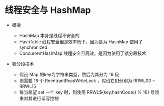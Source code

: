 # 线程安全与 HashMap

* 概括
    * HashMap 本身是线程不安全的
    * HashTable 线程安全但是效率低下，因为是为 HashMap 使用了 synchronized
    * ConcurrentHashMap 线程安全且高效，是因为使用了锁分段技术

* 锁分段技术
    * 假设 Map 的key为字符串类型，然后为其分为 16 段
    * 则需要 16 个 ReentrantReadWriteLock ，假设它们分别为 RRWL00 ~ RRWL15
    * 每当希望 set 一个 key 时，则使用 RRWL${key.hashCode() % 16} 号锁来对其进行读写控制

